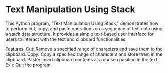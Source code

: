# Text Manipulation Using Stack
This Python program, "Text Manipulation Using Stack," demonstrates how to perform cut, copy, and paste operations on a sequence of text data using a stack data structure. 
It provides a simple text-based user interface for users to interact with the text and clipboard functionalities.

Features:
Cut: Remove a specified range of characters and save them to the clipboard.
Copy: Copy a specified range of characters and store them in the clipboard.
Paste: Insert clipboard contents at a chosen position in the text.
Exit: Quit the program.
